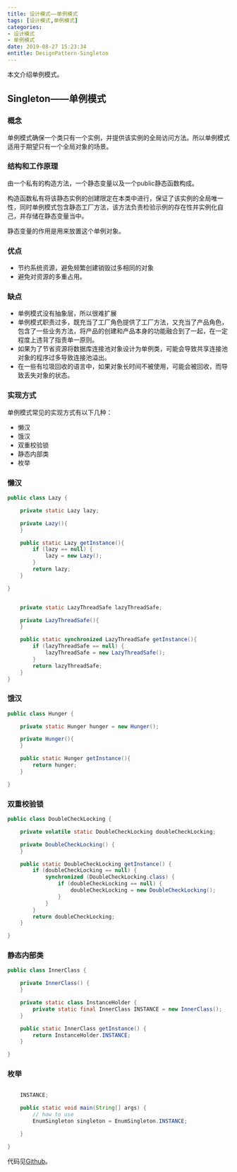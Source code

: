 ```yaml
---
title: 设计模式——单例模式
tags: [设计模式,单例模式]
categories:
- 设计模式
- 单例模式
date: 2019-08-27 15:23:34
entitle: DesignPattern-Singleton
---
```

本文介绍单例模式。
<!--more-->

## Singleton——单例模式

### 概念

单例模式确保一个类只有一个实例，并提供该实例的全局访问方法。所以单例模式适用于期望只有一个全局对象的场景。

### 结构和工作原理

由一个私有的构造方法，一个静态变量以及一个public静态函数构成。

构造函数私有将该静态实例的创建限定在本类中进行，保证了该实例的全局唯一性，同时单例模式包含静态工厂方法，该方法负责检验示例的存在性并实例化自己，并存储在静态变量当中。

静态变量的作用是用来放置这个单例对象。

### 优点

* 节约系统资源，避免频繁创建销毁过多相同的对象
* 避免对资源的多重占用。

### 缺点

* 单例模式没有抽象层，所以很难扩展
* 单例模式职责过多，既充当了工厂角色提供了工厂方法，又充当了产品角色，包含了一些业务方法，将产品的创建和产品本身的功能融合到了一起，在一定程度上违背了指责单一原则。
* 如果为了节省资源将数据库连接池对象设计为单例类，可能会导致共享连接池对象的程序过多导致连接池溢出。
* 在一些有垃圾回收的语言中，如果对象长时间不被使用，可能会被回收，而导致丢失对象的状态。

### 实现方式
单例模式常见的实现方式有以下几种：
* 懒汉
* 饿汉
* 双重校验锁
* 静态内部类
* 枚举

### 懒汉

```java
public class Lazy {

    private static Lazy lazy;

    private Lazy(){
    }

    public static Lazy getInstance(){
        if (lazy == null) {
            lazy = new Lazy();
        }
        return lazy;
    }

}
```

```java

    private static LazyThreadSafe lazyThreadSafe;

    private LazyThreadSafe(){
    }

    public static synchronized LazyThreadSafe getInstance(){
        if (lazyThreadSafe == null) {
            lazyThreadSafe = new LazyThreadSafe();
        }
        return lazyThreadSafe;
    }
}

```

### 饿汉

```java
public class Hunger {

    private static Hunger hunger = new Hunger();

    private Hunger(){
    }

    public static Hunger getInstance(){
        return hunger;
    }

}

```

### 双重校验锁

```java
public class DoubleCheckLocking {

    private volatile static DoubleCheckLocking doubleCheckLocking;

    private DoubleCheckLocking() {
    }

    public static DoubleCheckLocking getInstance() {
        if (doubleCheckLocking == null) {
            synchronized (DoubleCheckLocking.class) {
                if (doubleCheckLocking == null) {
                    doubleCheckLocking = new DoubleCheckLocking();
                }
            }
        }
        return doubleCheckLocking;
    }

}

```

### 静态内部类

```java
public class InnerClass {

    private InnerClass() {
    }

    private static class InstanceHolder {
        private static final InnerClass INSTANCE = new InnerClass();
    }

    public static InnerClass getInstance() {
        return InstanceHolder.INSTANCE;
    }

}

```

### 枚举

```java

    INSTANCE;

    public static void main(String[] args) {
        // how to use
        EnumSingleton singleton = EnumSingleton.INSTANCE;

    }

}
```




代码见[Github](https://github.com/Lee875083146/design-pattern)。
